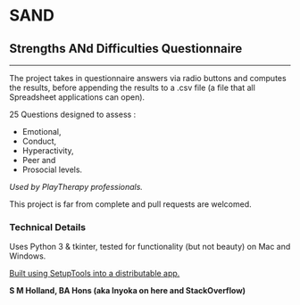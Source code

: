 # SAND 
## **S**trengths **AN**d **D**ifficulties Questionnaire

---

The project takes in questionnaire answers via radio buttons and computes the results, before  appending the results to a .csv file (a file that all Spreadsheet applications can open).

25 Questions designed to assess :
* Emotional, 
* Conduct, 
* Hyperactivity, 
* Peer and 
* Prosocial levels.

_Used by PlayTherapy professionals._

This project is far from complete and pull requests are welcomed.

### Technical Details

Uses Python 3 & tkinter, tested for functionality (but not beauty) on Mac and Windows.

[Built using SetupTools into a distributable app.](https://www.metachris.com/2015/11/create-standalone-mac-os-x-applications-with-python-and-py2app/)

__S M Holland, BA Hons (aka Inyoka on here and StackOverflow)__ 

